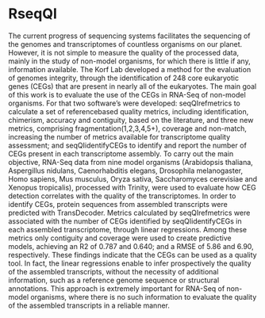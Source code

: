 # RseqQI

The current progress of sequencing systems facilitates the sequencing of the genomes and transcriptomes of countless organisms on our planet. However, it is not simple to measure the quality of the processed data, mainly in the study of non-model organisms, for which there is little if any, information available. The Korf Lab developed a method for the evaluation of genomes integrity, through the identification of 248 core eukaryotic genes (CEGs) that are present in nearly all of the eukaryotes. The main goal of this work is to evaluate the use of the CEGs in RNA-Seq of non-model organisms. For that two software’s were developed: seqQIrefmetrics to calculate a set of referencebased quality metrics, including identification, chimerism, accuracy and contiguity, based on the literature, and three new metrics, comprising fragmentation(1,2,3,4,5+), coverage and non-match, increasing the number of metrics available for transcriptome quality assessment; and seqQIidentifyCEGs to identify and report the number of CEGs present in each transcriptome assembly. To carry out the main objective, RNA-Seq data from nine model organisms (Arabidopsis thaliana, Aspergillus nidulans, Caenorhabditis elegans, Drosophila melanogaster, Homo sapiens, Mus musculus, Oryza sativa, Saccharomyces cerevisiae and Xenopus tropicalis), processed with Trinity, were used to evaluate how CEG detection correlates with the quality of the transcriptomes. In order to identify CEGs, protein sequences from assembled transcripts were predicted with TransDecoder. Metrics calculated by seqQIrefmetrics were associated with the number of CEGs identified by seqQIidentifyCEGs in each assembled transcriptome, through linear regressions. Among these metrics only contiguity and coverage were used to create predictive models, achieving an R2 of 0.787 and 0.640; and a RMSE of 5.86 and 6.90, respectively. These findings indicate that the CEGs can be used as a quality tool. In fact, the linear regressions enable to infer prospectively the quality of the assembled transcripts, without the necessity of additional information, such as a reference genome sequence or structural annotations. This approach is extremely important for RNA-Seq of non-model organisms, where there is no such information to evaluate the quality of the assembled transcripts in a reliable manner.
